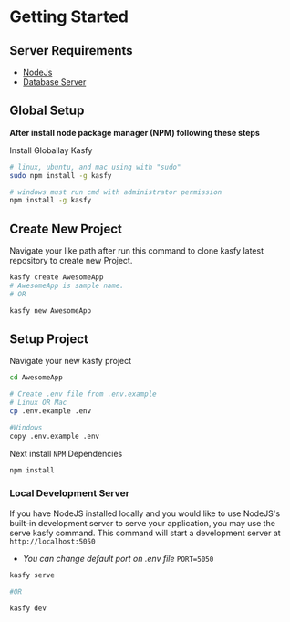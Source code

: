 # Getting Started

## Server Requirements
- [NodeJs](https://nodejs.org/en/)
- [Database Server](#)

## Global Setup
**After install node package manager (NPM) following these steps**

Install Globallay Kasfy
```bash
# linux, ubuntu, and mac using with "sudo"
sudo npm install -g kasfy

# windows must run cmd with administrator permission 
npm install -g kasfy
```

## Create New Project

Navigate your like path after run this command to clone kasfy latest repository to create new Project.

```bash
kasfy create AwesomeApp   
# AwesomeApp is sample name.
# OR

kasfy new AwesomeApp
```

## Setup Project
Navigate your new kasfy project
```bash
cd AwesomeApp

# Create .env file from .env.example
# Linux OR Mac
cp .env.example .env

#Windows
copy .env.example .env
```

Next install `NPM` Dependencies
```bash
npm install
```

### Local Development Server
If you have NodeJS installed locally and you would like to use NodeJS's built-in development server to serve your application, you may use the serve kasfy command. This command will start a development server at `http://localhost:5050`

- _You can change default port on .env file_ `PORT=5050`

```bash
kasfy serve 

#OR

kasfy dev
```

